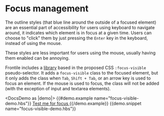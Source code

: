 # Focus management

The outline styles (that blue line around the outside of a focused element)
are an essential part of accessibility for users using keyboard to navigate
around, it indicates which element is in focus at a given time. Users can
choose to "click" them by just pressing the `Enter` key in the keyboard, instead of
using the mouse.

These styles are less important for users using the mouse, usually having
them enabled can be annoying.

Frontile includes a [library](https://github.com/WICG/focus-visible) based
in the proposed CSS `:focus-visible` pseudo-selector. It adds a `focus-visible` class
to the focused element, but it only adds the class when `Tab`, `Shift + Tab`, or an
arrow key is used to focus an element. If the mouse is used to focus, the class
will not be added (with the exception of input and textarea elements).

<DocsDemo as |demo|>
  {{#demo.example name="focus-visible-demo.hbs"}}
    <FormInput placeholder="Test me for focus" />
    <a
      class="px-4 py-2 mt-4 inline-block border bg-teal-600 rounded text-white hover:bg-teal-700"
      href="javascript:void(0)"
    >
      Test me for focus
    </a>
  {{/demo.example}}
  {{demo.snippet name="focus-visible-demo.hbs"}}
</DocsDemo>
